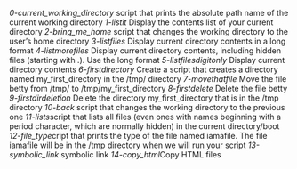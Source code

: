 *0-current_working_directory* script that prints the absolute path name of the current working directory
*1-listit* Display the contents list of your current directory
*2-bring_me_home* script that changes the working directory to the user’s home directory
*3-listfiles* Display current directory contents in a long format
*4-listmorefiles* Display current directory contents, including hidden files (starting with .). Use the long format
*5-listfilesdigitonly* Display current directory contents
*6-firstdirectory* Create a script that creates a directory named my_first_directory in the /tmp/ directory
*7-movethatfile* Move the file betty from /tmp/ to /tmp/my_first_directory
*8-firstdelete* Delete the file betty
*9-firstdirdeletion* Delete the directory my_first_directory that is in the /tmp directory
*10-back* script that changes the working directory to the previous one
*11-lists*script that lists all files (even ones with names beginning with a period character, which are normally hidden) in the current directory/boot
*12-file_type*cript that prints the type of the file named iamafile. The file iamafile will be in the /tmp directory when we will run your script
*13-symbolic_link* symbolic link
*14-copy_html*Copy HTML files
